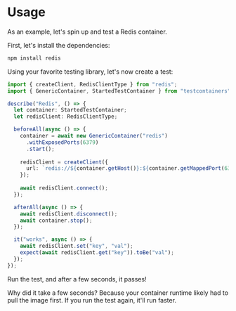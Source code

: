 # Usage

As an example, let's spin up and test a Redis container.

First, let's install the dependencies:

```bash
npm install redis
```

Using your favorite testing library, let's now create a test:

```ts
import { createClient, RedisClientType } from "redis";
import { GenericContainer, StartedTestContainer } from "testcontainers";

describe("Redis", () => {
  let container: StartedTestContainer;
  let redisClient: RedisClientType;

  beforeAll(async () => {
    container = await new GenericContainer("redis")
      .withExposedPorts(6379)
      .start();
    
    redisClient = createClient({ 
      url: `redis://${container.getHost()}:${container.getMappedPort(6379)}` 
    });
    
    await redisClient.connect();
  });

  afterAll(async () => {
    await redisClient.disconnect();
    await container.stop();
  });

  it("works", async () => {
    await redisClient.set("key", "val");
    expect(await redisClient.get("key")).toBe("val");
  });
});
```

Run the test, and after a few seconds, it passes!

Why did it take a few seconds? Because your container runtime likely had to pull the image first. If you run the test again, it'll run faster.
